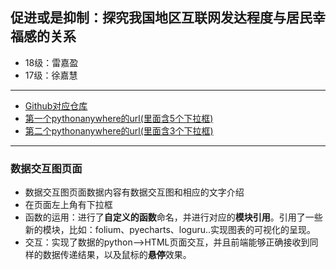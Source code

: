 ## 促进或是抑制：探究我国地区互联网发达程度与居民幸福感的关系

- 18级：雷嘉盈
- 17级：徐嘉慧

---

- [Github对应仓库](https://github.com/EmmaLui/2019FALL_NFU_18INTERNET-NEWMEDIA_FINAL_PYTHON)
- [第一个pythonanywhere的url(里面含5个下拉框)](http://emmalui0118.pythonanywhere.com/)
- [第二个pythonanywhere的url(里面含3个下拉框)](http://emmalei0118.pythonanywhere.com/)

---

### 数据交互图页面

- 数据交互图页面数据内容有数据交互图和相应的文字介绍
- 在页面左上角有下拉框
- 函数的运用：进行了**自定义的函数**命名，并进行对应的**模块引用**。引用了一些新的模块，比如：folium、pyecharts、loguru..实现图表的可视化的呈现。
- 交互：实现了数据的python——>HTML页面交互，并且前端能够正确接收到同样的数据传递结果，以及鼠标的**悬停**效果。
